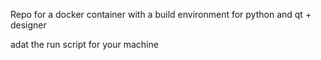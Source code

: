 Repo for a docker container with a build environment for python and qt + designer

adat the run script for your machine
